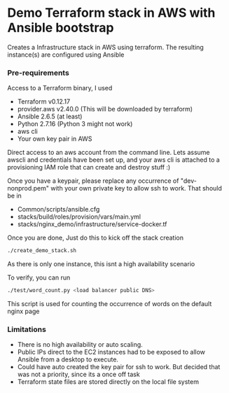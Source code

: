 # Demo Terraform stack in AWS with Ansible bootstrap

Creates a Infrastructure stack in AWS using terraform.
The resulting instance(s) are configured using Ansible

### Pre-requirements
Access to a Terraform binary, I used 
+ Terraform v0.12.17
+ provider.aws v2.40.0 (This will be downloaded by terraform)
+ Ansible 2.6.5 (at least)
+ Python 2.7.16 (Python 3 might not work)
+ aws cli
+ Your own key pair in AWS

Direct access to an aws account from the command line. Lets assume awscli and credentials have been set up, and your aws cli is attached to a provisioning IAM role that can create and destroy stuff :)

Once you have a keypair, please replace any occurrence of "dev-nonprod.pem" with your own private key to allow ssh to work.
That should be in
+ Common/scripts/ansible.cfg
+ stacks/build/roles/provision/vars/main.yml
+ stacks/nginx_demo/infrastructure/service-docker.tf

Once you are done, Just do this to kick off the stack creation
```bash
./create_demo_stack.sh
``` 

As there is only one instance, this isnt a high availability scenario

To verify, you can run

```bash
./test/word_count.py <load balancer public DNS>
``` 
This script is used for counting the occurrence of words on the default nginx page

### Limitations
+ There is no high availability or auto scaling.
+ Public IPs direct to the EC2 instances had to be exposed to allow Ansible from a desktop to execute.
+ Could have auto created the key pair for ssh to work. But decided that was not a priority, since its a once off task
+ Terraform state files are stored directly on the local file system